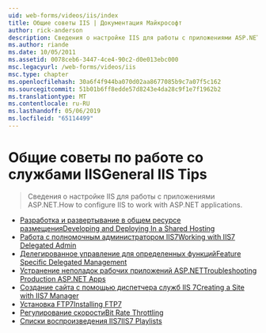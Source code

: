 ```yaml
---
uid: web-forms/videos/iis/index
title: Общие советы IIS | Документация Майкрософт
author: rick-anderson
description: Сведения о настройке IIS для работы с приложениями ASP.NET.
ms.author: riande
ms.date: 10/05/2011
ms.assetid: 0078ceb6-3447-4ce4-90c2-d0e013ebc000
msc.legacyurl: /web-forms/videos/iis
msc.type: chapter
ms.openlocfilehash: 30a6f4f944ba070d02aa8677085b9c7a07f5c162
ms.sourcegitcommit: 51b01b6ff8edde57d8243e4da28c9f1e7f1962b2
ms.translationtype: MT
ms.contentlocale: ru-RU
ms.lasthandoff: 05/06/2019
ms.locfileid: "65114499"
---
```

# <a name="general-iis-tips"></a><span data-ttu-id="380fd-103">Общие советы по работе со службами IIS</span><span class="sxs-lookup"><span data-stu-id="380fd-103">General IIS Tips</span></span>

> <span data-ttu-id="380fd-104">Сведения о настройке IIS для работы с приложениями ASP.NET.</span><span class="sxs-lookup"><span data-stu-id="380fd-104">How to configure IIS to work with ASP.NET applications.</span></span>

- [<span data-ttu-id="380fd-105">Разработка и развертывание в общем ресурсе размещения</span><span class="sxs-lookup"><span data-stu-id="380fd-105">Developing and Deploying In a Shared Hosting</span></span>](developing-and-deploying-in-a-shared-hosting.md)
- [<span data-ttu-id="380fd-106">Работа с полномочным администратором IIS7</span><span class="sxs-lookup"><span data-stu-id="380fd-106">Working with IIS7 Delegated Admin</span></span>](working-with-iis7-deligated-admin.md)
- [<span data-ttu-id="380fd-107">Делегированное управление для определенных функций</span><span class="sxs-lookup"><span data-stu-id="380fd-107">Feature Specific Delegated Management</span></span>](feature-specific-delegated-management.md)
- [<span data-ttu-id="380fd-108">Устранение неполадок рабочих приложений ASP.NET</span><span class="sxs-lookup"><span data-stu-id="380fd-108">Troubleshooting Production ASP.NET Apps</span></span>](troubleshooting-production-aspnet-apps.md)
- [<span data-ttu-id="380fd-109">Создание сайта с помощью диспетчера служб IIS 7</span><span class="sxs-lookup"><span data-stu-id="380fd-109">Creating a Site with IIS7 Manager</span></span>](creating-a-site-with-iis7-manager.md)
- [<span data-ttu-id="380fd-110">Установка FTP7</span><span class="sxs-lookup"><span data-stu-id="380fd-110">Installing FTP7</span></span>](installing-ftp7.md)
- [<span data-ttu-id="380fd-111">Регулирование скорости</span><span class="sxs-lookup"><span data-stu-id="380fd-111">Bit Rate Throttling</span></span>](bit-rate-throttling.md)
- [<span data-ttu-id="380fd-112">Списки воспроизведения IIS7</span><span class="sxs-lookup"><span data-stu-id="380fd-112">IIS7 Playlists</span></span>](iis7-playlists.md)

